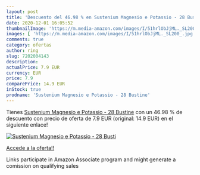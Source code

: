 ```yaml
---
layout: post
title: 'Descuento del 46.98 % en Sustenium Magnesio e Potassio - 28 Busti'
date: 2020-12-01 16:05:52
thumbnailImage: 'https://m.media-amazon.com/images/I/51hrlObJjML._SL200_.jpg'
images: [ 'https://m.media-amazon.com/images/I/51hrlObJjML._SL200_.jpg' ]
comments: true
category: ofertas
author: ring
slug: 7202004143
description:
actualPrice: 7.9 EUR
currency: EUR
price: 7.9
comparePrice: 14.9 EUR
inStock: true
prodname: 'Sustenium Magnesio e Potassio - 28 Bustine'
---
```


Tienes [Sustenium Magnesio e Potassio - 28 Bustine](https://www.amazon.it/dp/7202004143/?tag=tolees00-21) con un 46.98 % de descuento con precio de oferta de 7.9 EUR (original: 14.9 EUR) en el siguiente enlace!

[![Sustenium Magnesio e Potassio - 28 Busti](https://m.media-amazon.com/images/I/51hrlObJjML._SL200_.jpg)](https://www.amazon.it/dp/7202004143/?tag=tolees00-21)

[Accede a la oferta!!](https://www.amazon.it/dp/7202004143/?tag=tolees00-21)

Links participate in Amazon Associate program and might generate a comission on qualifying sales


